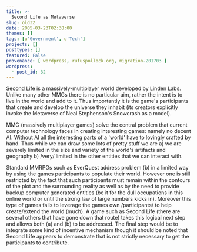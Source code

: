 ```yaml
---
title: >-
  Second Life as Metaverse
slug: old32
date: 2005-03-23T02:38:00
themes: []
tags: [u'Government', u'Tech']
projects: []
posttypes: []
featured: False
provenance: [ wordpress, rufuspollock.org, migration-201703 ]
wordpress:
  - post_id: 32
---
```


<a href="http://secondlife.com/">Second Life</a> is a massively-multiplayer world developed by Linden Labs. Unlike many other MMGs there is no particular aim, rather the intent is to live in the world and add to it. Thus importantly it is the game's participants that create and develop the universe they inhabit (its creators explicitly invoke the Metaverse of Neal Stephenson's Snowcrash as a model).

MMG (massively multiplayer games) solve the central problem that current computer technology faces in creating interesting games: namely no decent AI. Without AI all the interesting parts of a 'world' have to lovingly crafted by hand. Thus while we can draw some lots of pretty stuff we are a) we are severely limited in the size and variety of the world's artifacts and geography b) /very/ limited in the other entities that we can interact with.

Standard MMRPGs such as EverQuest address problem (b) in a limited way by using the games participants to populate their world. However one is still restricted by the fact that such participants must remain within the contours of the plot and the surrounding reality as well as by the need to provide backup computer generated  entities (be it for the dull occupations in this online world or until the strong law of large numbers kicks in). Moreover this type of games  fails to leverage the games own /participants/ to help create/extend the world (much). A game such as Second Life (there are several others that have gone down that route) takes this logical next step and allows both (a) and (b) to be addressed. The final step would be to integrate some kind of incentive mechanism though it should be noted that Second Life appears to demonstrate that is not strictly necessary to get the participants to contribute.

